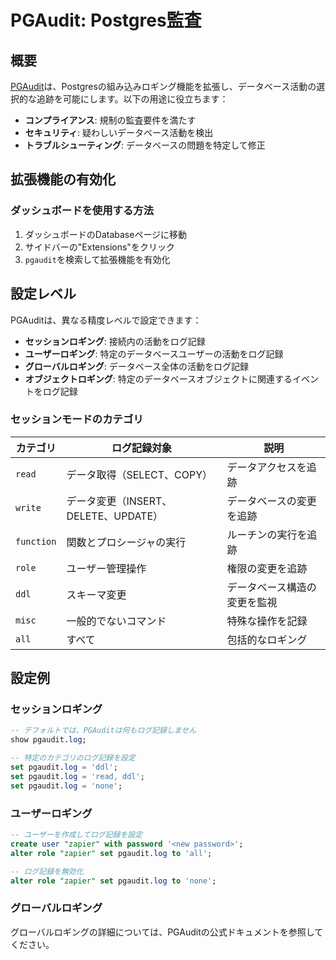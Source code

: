 # PGAudit: Postgres監査

## 概要

[PGAudit](https://www.pgaudit.org)は、Postgresの組み込みロギング機能を拡張し、データベース活動の選択的な追跡を可能にします。以下の用途に役立ちます：

- **コンプライアンス**: 規制の監査要件を満たす
- **セキュリティ**: 疑わしいデータベース活動を検出
- **トラブルシューティング**: データベースの問題を特定して修正

## 拡張機能の有効化

### ダッシュボードを使用する方法
1. ダッシュボードのDatabaseページに移動
2. サイドバーの"Extensions"をクリック
3. `pgaudit`を検索して拡張機能を有効化

## 設定レベル

PGAuditは、異なる精度レベルで設定できます：

- **セッションロギング**: 接続内の活動をログ記録
- **ユーザーロギング**: 特定のデータベースユーザーの活動をログ記録
- **グローバルロギング**: データベース全体の活動をログ記録
- **オブジェクトロギング**: 特定のデータベースオブジェクトに関連するイベントをログ記録

### セッションモードのカテゴリ

| カテゴリ | ログ記録対象 | 説明 |
|----------|--------------|-------------|
| `read` | データ取得（SELECT、COPY） | データアクセスを追跡 |
| `write` | データ変更（INSERT、DELETE、UPDATE） | データベースの変更を追跡 |
| `function` | 関数とプロシージャの実行 | ルーチンの実行を追跡 |
| `role` | ユーザー管理操作 | 権限の変更を追跡 |
| `ddl` | スキーマ変更 | データベース構造の変更を監視 |
| `misc` | 一般的でないコマンド | 特殊な操作を記録 |
| `all` | すべて | 包括的なロギング |

## 設定例

### セッションロギング

```sql
-- デフォルトでは、PGAuditは何もログ記録しません
show pgaudit.log;

-- 特定のカテゴリのログ記録を設定
set pgaudit.log = 'ddl';
set pgaudit.log = 'read, ddl';
set pgaudit.log = 'none';
```

### ユーザーロギング

```sql
-- ユーザーを作成してログ記録を設定
create user "zapier" with password '<new password>';
alter role "zapier" set pgaudit.log to 'all';

-- ログ記録を無効化
alter role "zapier" set pgaudit.log to 'none';
```

### グローバルロギング

グローバルロギングの詳細については、PGAuditの公式ドキュメントを参照してください。
